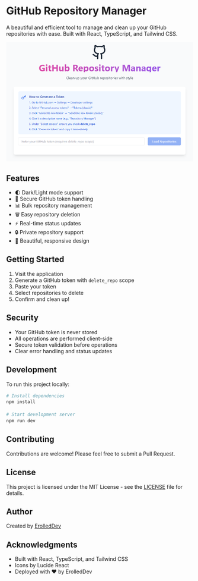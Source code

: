 # GitHub Repository Manager

A beautiful and efficient tool to manage and clean up your GitHub repositories with ease. Built with React, TypeScript, and Tailwind CSS.

![GitHub Repository Manager](https://raw.githubusercontent.com/ErolledDev/Repo-Manager/refs/heads/main/public/repo-manager.png)

## Features

- 🌓 Dark/Light mode support
- 🔑 Secure GitHub token handling
- 📊 Bulk repository management
- 🗑️ Easy repository deletion
- ⚡ Real-time status updates
- 🔒 Private repository support
- 🎨 Beautiful, responsive design

## Getting Started

1. Visit the application
2. Generate a GitHub token with `delete_repo` scope
3. Paste your token
4. Select repositories to delete
5. Confirm and clean up!

## Security

- Your GitHub token is never stored
- All operations are performed client-side
- Secure token validation before operations
- Clear error handling and status updates

## Development

To run this project locally:

```bash
# Install dependencies
npm install

# Start development server
npm run dev
```

## Contributing

Contributions are welcome! Please feel free to submit a Pull Request.

## License

This project is licensed under the MIT License - see the [LICENSE](LICENSE) file for details.

## Author

Created by [ErolledDev](https://github.com/ErolledDev)

## Acknowledgments

- Built with React, TypeScript, and Tailwind CSS
- Icons by Lucide React
- Deployed with ❤️ by ErolledDev 
